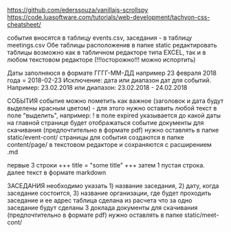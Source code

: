 https://github.com/ederssouza/vanillajs-scrollspy
https://code.luasoftware.com/tutorials/web-development/tachyon-css-cheatsheet/

события вносятся в таблицу events.csv, заседания - в таблицу meetings.csv 
Обе  таблицы расположенив в папке static
редактировать таблицы возможно как в табличном редакторе типа EXCEL, так и в любом текстовом редакторе (!!!осторожно!!! можно испортить)

Даты заполняюся в формате ГГГГ-ММ-ДД например 23 февраля 2018 года = 2018-02-23
Исключение: дата или диапазон дат для событий. Например: 23.02.2018 или диапазон: 23.02.2018 - 24.02.2018

СОБЫТИЯ
событие можно пометить как важное (заголовок и дата будут выделены красным цветом) - для этого нужно оставить любой текст в поле "выделить", например: !
в поле expired  указывается до какой даты на главной странице будет отображаться событие
документы для скачивания (предпочтительно в формате pdf) нужно оставлять в папке static/event-cont/
страницы для события создаются в папке content/page/ в текстовом редакторе и сохраняются с расширением .md 

первые 3 строки
+++
title = "some title"
+++
затем 1 пустая строка. 
далее текст в формате markdown 

ЗАСЕДАНИЯ
необходимо указать 1) название заседания, 2) дату, когда заседание состоится, 3) название организации, где будет проходить заседание и ее адрес
таблица сделана из расчета что за одно заседание будут сделаны 3 доклада 
документы для скачивания (предпочтительно в формате pdf) нужно оставлять в папке static/meet-cont/